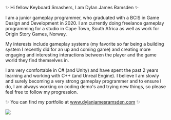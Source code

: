 ✨ Hi fellow Keyboard Smashers, I am Dylan James Ramsden ✨

I am a junior gameplay programmer, who graduated with a BCIS in Game Design and Development in 2020. I am currently doing freelance gameplay programming for a studio
in Cape Town, South Africa as well as work for Origin Story Games, Norway.

My interests include gameplay systems (my favorite so far being a building system I recently did for an up and coming game) and creating more engaging and interesting interactions between the player and the game world they find themselves in.

I am very comfortable in C# (and Unity) and have spent the past 2 years learning and working with C++ (and Unreal Engine). I believe I am slowly and surely becoming
a very strong gameplay programmer and to ensure I do, I am always working on coding demo's and trying new things, so please feel free to follow my progression.

✨ You can find my portfolio at www.dylanjamesramsden.com ✨

<!---
DylanJamesRamsden/DylanJamesRamsden is a ✨ special ✨ repository because its `README.md` (this file) appears on your GitHub profile.
You can click the Preview link to take a look at your changes.
--->

<img src="https://github-readme-stats.vercel.app/api?username=DylanJamesRamsden&&show_icons=true&title_color=ffffff&icon_color=bb2acf&text_color=daf7dc&bg_color=151515">
